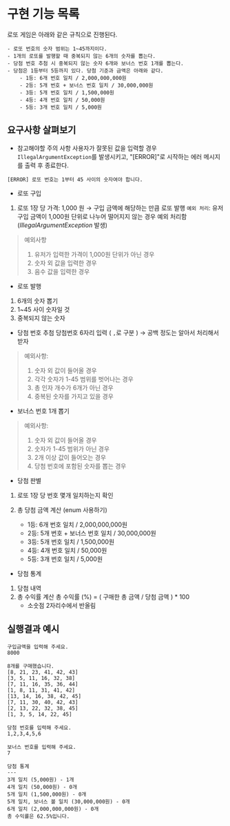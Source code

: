 # 구현 기능 목록

로또 게임은 아래와 같은 규칙으로 진행된다.

```
- 로또 번호의 숫자 범위는 1~45까지이다.
- 1개의 로또를 발행할 때 중복되지 않는 6개의 숫자를 뽑는다.
- 당첨 번호 추첨 시 중복되지 않는 숫자 6개와 보너스 번호 1개를 뽑는다.
- 당첨은 1등부터 5등까지 있다. 당첨 기준과 금액은 아래와 같다.
    - 1등: 6개 번호 일치 / 2,000,000,000원
    - 2등: 5개 번호 + 보너스 번호 일치 / 30,000,000원
    - 3등: 5개 번호 일치 / 1,500,000원
    - 4등: 4개 번호 일치 / 50,000원
    - 5등: 3개 번호 일치 / 5,000원
```



## 요구사항 살펴보기
- 참고해야할 주의 사항
  사용자가 잘못된 값을 입력할 경우 `IllegalArgumentException`를 발생시키고, "[ERROR]"로 시작하는 에러 메시지를 출력 후 종료한다.
```
[ERROR] 로또 번호는 1부터 45 사이의 숫자여야 합니다.
```

- 로또 구입
1. 로또 1장 당 가격: 1,000 원 → 구입 금액에 해당하는 만큼 로또 발행
   `예외 처리`: 유저 구입 금액이 1,000원 단위로 나누어 떨어지지 않는 경우 예외 처리함
   (*IllegalArgumentException* 발생)

> 예외사항
> 1. 유저가 입력한 가격이 1,000원 단위가 아닌 경우
> 2. 숫자 외 값을 입력한 경우
> 3. 음수 값을 입력한 경우

- 로또 발행
1. 6개의 숫자 뽑기
2. 1~45 사이 숫자일 것
3. 중복되지 않는 숫자

- 당첨 번호 추첨
  당첨번호 6자리 입력 ( `,`로 구분 )
  → 공백 정도는 알아서 처리해서 받자
> 예외사항:
> 1. 숫자 외 값이 들어올 경우
> 2. 각각 숫자가 1-45 범위를 벗어나는 경우
> 3. 총 인자 개수가 6개가 아닌 경우
> 4. 중복된 숫자를 가지고 있을 경우

- 보너스 번호 1개 뽑기
> 예외사항:
> 1. 숫자 외 값이 들어올 경우
> 2. 숫자가 1-45 범위가 아닌 경우
> 3. 2개 이상 값이 들어오는 경우
> 4. 당첨 번호에 포함된 숫자를 뽑는 경우

- 당첨 판별
1. 로또 1장 당 번호 몇개 일치하는지 확인
2. 총 당첨 금액 계산 (enum 사용하기)

    - 1등: 6개 번호 일치 / 2,000,000,000원
    - 2등: 5개 번호 + 보너스 번호 일치 / 30,000,000원
    - 3등: 5개 번호 일치 / 1,500,000원
    - 4등: 4개 번호 일치 / 50,000원
    - 5등: 3개 번호 일치 / 5,000원

- 당첨 통계
1. 당첨 내역
2. 총 수익률 계산
   총 수익률 (%) = ( 구매한 총 금액 / 당첨 금액 ) * 100
    - 소숫점 2자리수에서 반올림

## 실행결과 예시
```
구입금액을 입력해 주세요.
8000

8개를 구매했습니다.
[8, 21, 23, 41, 42, 43] 
[3, 5, 11, 16, 32, 38] 
[7, 11, 16, 35, 36, 44] 
[1, 8, 11, 31, 41, 42] 
[13, 14, 16, 38, 42, 45] 
[7, 11, 30, 40, 42, 43] 
[2, 13, 22, 32, 38, 45] 
[1, 3, 5, 14, 22, 45]

당첨 번호를 입력해 주세요.
1,2,3,4,5,6

보너스 번호를 입력해 주세요.
7

당첨 통계
---
3개 일치 (5,000원) - 1개
4개 일치 (50,000원) - 0개
5개 일치 (1,500,000원) - 0개
5개 일치, 보너스 볼 일치 (30,000,000원) - 0개
6개 일치 (2,000,000,000원) - 0개
총 수익률은 62.5%입니다.
```
